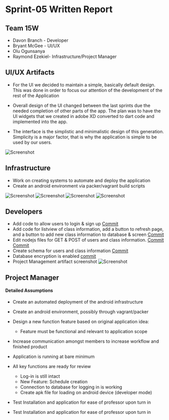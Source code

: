 # Sprint-05 Written Report

## Team 15W
* Davon Branch - Developer
* Bryant McGee - UI/UX
* Olu Ogunsanya
* Raymond Ezekiel- Infrastructure/Project Manager

## UI/UX Artifacts
* For the UI we decided to maintain a simple, basically default design. This was done in order to focus our attention of the development of the rest of the Application

* Overall design of the UI changed between the last sprints due the needed completion of other parts of the app. The plan was to have the UI widgets that we created in adobe XD converted to dart code and implemented into the app. 

* The interface is the simplistic and minimalistic design of this generation. Simplicity is a major factor, that is why the application is simple to be used by our users.

![Screenshot](/diagrams/sprintfive/loginsignup.PNG)


## Infrastructure

- Work on creating systems to automate and deploy the application
- Create an android environment via packer/vagrant build scripts

![Screenshot](/diagrams/sprintfive/android.PNG)
![Screenshot](/diagrams/sprintfive/build.PNG)
![Screenshot](/diagrams/sprintfive/server-ssh-vmcreation.PNG)
![Screenshot](/diagrams/sprintfive/vblist.PNG)


## Developers
* Add code to allow users to login & sign up
[Commit](https://github.com/illinoistech-itm/2020-team15w/commit/0a7981bac229cee3c9499de643cb8387a6e29ef3)
* Add code for listview of class information, add a button to refresh page, and a button to add new class information to database & screen
[Commit](https://github.com/illinoistech-itm/2020-team15w/commit/d29318ff49f384e4d2b4c0cae86b2cf79f51e478)
* Edit nodejs files for GET & POST of users and class information.
[Commit](https://github.com/illinoistech-itm/2020-team15w/commit/66b4ee5a22450f7682f65adae385673f9aa81120)
[Commit](https://github.com/illinoistech-itm/2020-team15w/commit/4814162300a2e4698b018397b4732ac341702cf3)
* Create schema for users and class information
[Commit](https://github.com/illinoistech-itm/2020-team15w/commit/f540e6ff9cfc6596f01762fdd0f87dc181fca101)
* Database encryption is enabled
[commit](https://github.com/illinoistech-itm/2020-team15w/blob/master/APInodejs/src/connection.js)
* Project Management artifact screenshot
![Screenshot](/diagrams/sprintfive/sprint5.PNG)

## Project Manager

#### Detailed Assumptions

* Create an automated deployment of the android infrastructure
* Create an android environment, possibly through vagrant/packer
* Design a new function feature based on original application idea:
  * Feature must be functional and relevant to application scope
* Increase communication amongst members to increase workflow and finished product
* Application is running at bare minimum
* All key functions are ready for review
  * Log-in is still intact
  * New Feature: Schedule creation
  * Connection to database for logging in is working
  * Create apk file for loading on android device (developer mode)
* Test Installation and application for ease of professor upon turn in

* Test Installation and application for ease of professor upon turn in

